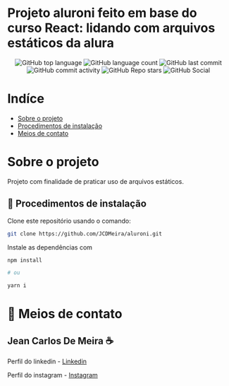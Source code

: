 # Projeto aluroni feito em base do curso React: lidando com arquivos estáticos da alura

<p align="center">
<img alt="GitHub top language" src="https://img.shields.io/github/languages/top/JCDMeira/aluroni">
<img alt="GitHub language count" src="https://img.shields.io/github/languages/count/JCDMeira/aluroni">
<img alt="GitHub last commit" src="https://img.shields.io/github/last-commit/JCDMeira/aluroni">
<img alt="GitHub commit activity" src="https://img.shields.io/github/commit-activity/m/JCDMeira/aluroni">
<img alt="GitHub Repo stars" src="https://img.shields.io/github/stars/JCDMeira/aluroni?style=social">  <image alt="GitHub Social"
  src="https://img.shields.io/github/watchers/JCDMeira/aluroni?style=social"
  />
</p>

# Indíce

- [Sobre o projeto](#id01)
  <!-- - [Detalhes do Curso de javaScrip](#id02) -->
- [Procedimentos de instalação](#id03)
- [Meios de contato](#id06)

# Sobre o projeto <a name="id01"></a>

Projeto com finalidade de praticar uso de arquivos estáticos.

<!-- <p align="center">
<img src="./assets/img/site.gif" width="800"  />
</p> -->

<!-- ## Detalhes do Curso de javaScrip <a name="id02"></a>

Curso de JavaScript e TypeScript do básico ao avançado - Atualizado para 2020 - Curso completo sobre todas as nuances do JavaScript na atualidade.

Contempla Javascript moderno (ES6+) para front-end (com Webpack, babel, React, React Hooks e Redux) e back-end (com Node, Express, MySQL / MariaDB e MongoDB) para se tornar um desenvolvedor(a) full stack.

[Página do curso](https://www.udemy.com/course/curso-de-javascript-moderno-do-basico-ao-avancado/) -->

## 📝 Procedimentos de instalação <a name="id03"></a>

Clone este repositório usando o comando:

```bash
git clone https://github.com/JCDMeira/aluroni.git
```

Instale as dependências com

```bash
npm install

# ou

yarn i
```

# :iphone: Meios de contato <a name="id06"></a>

## Jean Carlos De Meira :coffee:

Perfil do linkedin - [Linkedin](https://www.linkedin.com/in/jean-carlos-de-meira-00593816a/)

Perfil do instagram - [Instagram](https://www.instagram.com/jean.meira10/?hl=pt-br)
